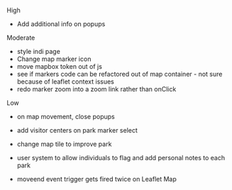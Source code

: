 High
- Add additional info on popups

Moderate
- style indi page
- Change map marker icon
- move mapbox token out of js
- see if markers code can be refactored out of map container - not sure because of leaflet context issues
- redo marker zoom into a zoom link rather than onClick

Low
- on map movement, close popups
- add visitor centers on park marker select
- change map tile to improve park
- user system to allow individuals to flag and add personal notes to each park

- moveend event trigger gets fired twice on Leaflet Map
